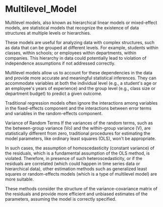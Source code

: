 # Multilevel_Model
Multilevel models, also known as hierarchical linear models or mixed-effect models, are statistical models that recognize the existence of data structures at multiple levels or hierarchies.

These models are useful for analyzing data with complex structures, such as data that can be grouped at different levels. For example, students within classes, within schools; or employees within departments, within companies. This hierarchy in data could potentially lead to violation of independence assumptions if not addressed correctly.

Multilevel models allow us to account for these dependencies in the data and provide more accurate and meaningful statistical inferences. They can accommodate variables at both the individual level (e.g., a student's age or an employee's years of experience) and the group level (e.g., class size or department budget) to predict a given outcome.

Traditional regression models often ignore the interactions among variables in the fixed-effects component and the interactions between error terms and variables in the random-effects component.

Variance of Random Terms
If the variances of the random terms, such as the between-group variance (Vo) and the within-group variance (V), are statistically different from zero, traditional procedures for estimating the model parameters, like ordinary least squares (OLS), won't be appropriate.

In such cases, the assumption of homoscedasticity (constant variance) of the residuals, which is a fundamental assumption of the OLS method, is violated. Therefore, in presence of such heteroscedasticity, or if the residuals are correlated (which could happen in time series data or hierarchical data), other estimation methods such as generalized least squares or random-effects models (which is a type of multilevel model) are more suitable.

These methods consider the structure of the variance-covariance matrix of the residuals and provide more efficient and unbiased estimates of the parameters, assuming the model is correctly specified.
